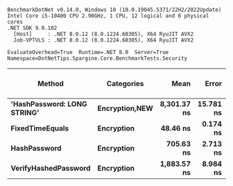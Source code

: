 ```

BenchmarkDotNet v0.14.0, Windows 10 (10.0.19045.5371/22H2/2022Update)
Intel Core i5-10400 CPU 2.90GHz, 1 CPU, 12 logical and 6 physical cores
.NET SDK 9.0.102
  [Host]     : .NET 8.0.12 (8.0.1224.60305), X64 RyuJIT AVX2
  Job-VPTVLS : .NET 8.0.12 (8.0.1224.60305), X64 RyuJIT AVX2

EvaluateOverhead=True  Runtime=.NET 8.0  Server=True  
Namespace=DotNetTips.Spargine.Core.BenchmarkTests.Security  

```
| Method                      | Categories         | Mean        | Error     | StdDev    | StdErr   | Min         | Q1          | Median      | Q3          | Max         | Op/s         | CI99.9% Margin | Iterations | Kurtosis | MValue | Skewness | Rank | LogicalGroup | Baseline | Exceptions | Completed Work Items | Lock Contentions | Gen0   | Code Size | Allocated |
|---------------------------- |------------------- |------------:|----------:|----------:|---------:|------------:|------------:|------------:|------------:|------------:|-------------:|---------------:|-----------:|---------:|-------:|---------:|-----:|------------- |--------- |-----------:|---------------------:|-----------------:|-------:|----------:|----------:|
| **&#39;HashPassword: LONG STRING&#39;** | **Encryption,**NEW**** | **8,301.37 ns** | **15.781 ns** | **13.989 ns** | **3.739 ns** | **8,280.05 ns** | **8,293.92 ns** | **8,298.21 ns** | **8,311.17 ns** | **8,330.06 ns** |    **120,462.1** |       **5.131 ns** |      **14.00** |    **2.083** |  **2.000** |   **0.3089** |    **4** | *****            | **No**       |          **-** |                    **-** |                **-** | **0.0153** |     **371 B** |    **2320 B** |
| **FixedTimeEquals**             | **Encryption**         |    **48.46 ns** |  **0.174 ns** |  **0.154 ns** | **0.041 ns** |    **48.17 ns** |    **48.36 ns** |    **48.44 ns** |    **48.57 ns** |    **48.74 ns** | **20,636,809.9** |       **6.979 ns** |      **14.00** |    **2.093** |  **2.000** |   **0.0791** |    **1** | *****            | **No**       |          **-** |                    **-** |                **-** | **0.0007** |     **604 B** |      **64 B** |
| **HashPassword**                | **Encryption**         |   **705.63 ns** |  **2.713 ns** |  **2.405 ns** | **0.643 ns** |   **702.15 ns** |   **703.67 ns** |   **705.82 ns** |   **706.83 ns** |   **711.16 ns** |  **1,417,175.5** |       **6.679 ns** |      **14.00** |    **2.661** |  **2.000** |   **0.5771** |    **2** | *****            | **No**       |          **-** |                    **-** |                **-** | **0.0038** |     **377 B** |     **400 B** |
| **VerifyHashedPassword**        | **Encryption**         | **1,883.57 ns** |  **8.984 ns** |  **7.502 ns** | **2.081 ns** | **1,873.39 ns** | **1,878.47 ns** | **1,883.55 ns** | **1,888.22 ns** | **1,900.63 ns** |    **530,907.0** |       **5.460 ns** |      **13.00** |    **2.651** |  **2.000** |   **0.5571** |    **3** | *****            | **No**       |          **-** |                    **-** |                **-** | **0.0076** |   **3,021 B** |    **1016 B** |
